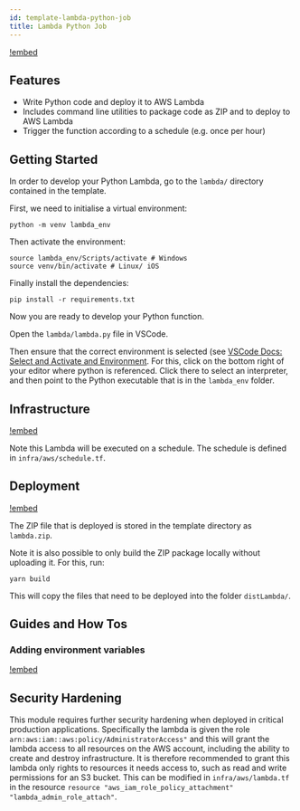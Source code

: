```yaml
---
id: template-lambda-python-job
title: Lambda Python Job
---
```


[!embed](./about.md)

## Features

- Write Python code and deploy it to AWS Lambda
- Includes command line utilities to package code as ZIP and to deploy to AWS Lambda
- Trigger the function according to a schedule (e.g. once per hour)

## Getting Started

In order to develop your Python Lambda, go to the `lambda/` directory contained in the template.

First, we need to initialise a virtual environment:

```
python -m venv lambda_env
```

Then activate the environment:

```
source lambda_env/Scripts/activate # Windows
source venv/bin/activate # Linux/ iOS
```

Finally install the dependencies:

```
pip install -r requirements.txt
```

Now you are ready to develop your Python function.

Open the `lambda/lambda.py` file in VSCode.

Then ensure that the correct environment is selected (see [VSCode Docs: Select and Activate and Environment](https://code.visualstudio.com/docs/python/environments#_select-and-activate-an-environment). For this, click on the bottom right of your editor where python is referenced. Click there to select an interpreter, and then point to the Python executable that is in the `lambda_env` folder.

## Infrastructure

[!embed](./../shared/infrastructure.md)

Note this Lambda will be executed on a schedule. The schedule is defined in `infra/aws/schedule.tf`.

## Deployment

[!embed](./../shared/deployment.md)

The ZIP file that is deployed is stored in the template directory as `lambda.zip`.

Note it is also possible to only build the ZIP package locally without uploading it. For this, run:

```
yarn build
```

This will copy the files that need to be deployed into the folder `distLambda/`.

## Guides and How Tos

### Adding environment variables

[!embed](./../lambda-express/environment-variables.md)

## Security Hardening

This module requires further security hardening when deployed in critical production applications. Specifically the lambda is given the role `arn:aws:iam::aws:policy/AdministratorAccess"` and this will grant the lambda access to all resources on the AWS account, including the ability to create and destroy infrastructure. It is therefore recommended to grant this lambda only rights to resources it needs access to, such as read and write permissions for an S3 bucket. This can be modified in `infra/aws/lambda.tf` in the resource `resource "aws_iam_role_policy_attachment" "lambda_admin_role_attach"`.
